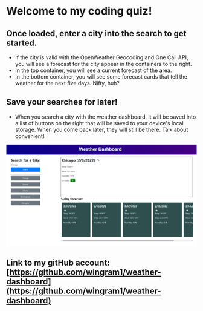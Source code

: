 # Welcome to my coding quiz!

## Once loaded, enter a city into the search to get started.
 - If the city is valid with the OpenWeather Geocoding and One Call API, you will see a forecast for the city appear in the containers to the right.
 - In the top container, you will see a current forecast of the area.
 - In the bottom container, you will see some forecast cards that tell the weather for the next five days. Nifty, huh?

## Save your searches for later!
 - When you search a city with the weather dashboard, it will be saved into a list of buttons on the right that will be saved to your device's local storage. When you come back later, they will still be there. Talk about convenient!

<img src="./assets/images/screenshot.png" alt="Screenshot of the application" />

## Link to my gitHub account: [https://github.com/wingram1/weather-dashboard](https://github.com/wingram1/weather-dashboard)